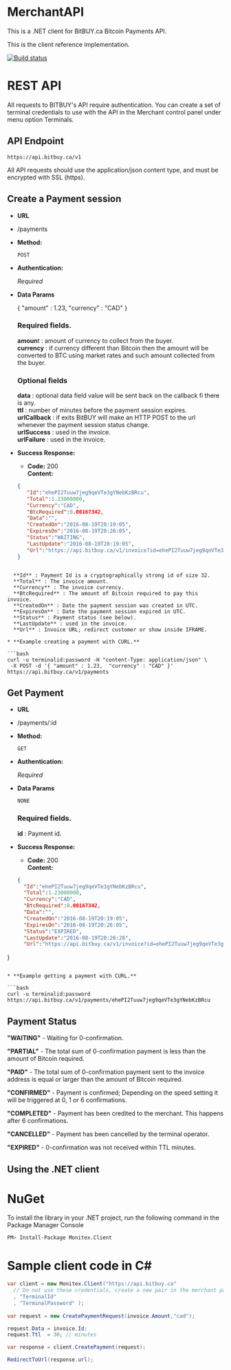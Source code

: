 # MerchantAPI

This is a .NET client for BitBUY.ca Bitcoin Payments API.

This is the client reference implementation.

[![Build status](https://ci.appveyor.com/api/projects/status/95vn1krk9hajaax8/branch/master?svg=true)](https://ci.appveyor.com/project/AdemarGonzalez/merchantapi/branch/master)

# REST API

All requests to BITBUY's API require authentication. You can create a set of terminal credentials to use with the API in the Merchant control panel under menu option Terminals.

## API Endpoint

  `https://api.bitbuy.ca/v1`

All API requests should use the application/json content type, and must be encrypted with SSL (https).

## Create a Payment session

* **URL**

* /payments

* **Method:**

  `POST`
  
* **Authentication:**

  *Required*

* **Data Params**

  { "amount" : 1.23,  "currency" : "CAD" }

  ### Required fields.

  **amoun**t : amount of currency to collect from the buyer.  
  **currency** : if currency different than Bitcoin then the amount will be converted to BTC using market rates and such amount collected from the buyer.  

  ### Optional fields

  **data** : optional data field value will be sent back on the callback fi there is any.  
  **ttl** : number of minutes before the payment session expires.  
  **urlCallback** : if exits BitBUY will make an HTTP POST to the url whenever the payment session status change.  
  **urlSuccess** : used in the invoice.  
  **urlFailure** : used in the invoice.  

* **Success Response:**

  * **Code:** 200 <br />
    **Content:** 
   ```json
   {
      "Id":"ehePI2Tuuw7jeg9qeVTe3gYNebKzBRcu",
      "Total":1.23000000,
      "Currency":"CAD",
      "BtcRequired":0.00167342,
      "Data":"",
      "CreatedOn":"2016-08-19T20:19:05",
      "ExpiresOn":"2016-08-19T20:26:05",
      "Status":"WAITING",
      "LastUpdate":"2016-08-19T20:19:05",
      "Url":"https://api.bitbuy.ca/v1/invoice?id=ehePI2Tuuw7jeg9qeVTe3gYNebKzBRcu"
   }
```

  **Id** : Payment Id is a cryptographically strong id of size 32.  
  **Total** : The invoice amount.  
  **Currency** : The invoice currency.  
  **BtcRequired** : The amount of Bitcoin required to pay this invoice.  
  **CreatedOn** : Date the payment session was created in UTC.  
  **ExpiresOn** : Date the payment session expired in UTC.  
  **Status** : Payment status (see below).  
  **LastUpdate** : used in the invoice.  
  **Url** : Invoice URL; redirect customer or show inside IFRAME.  
  
* **Example creating a payment with CURL.**

```bash
curl -u terminalid:password -H "content-Type: application/json" \
 -X POST -d '{ "amount" : 1.23,  "currency" : "CAD" }' https://api.bitbuy.ca/v1/payments
```
## Get Payment
* **URL**

* /payments/:id

* **Method:**

  `GET`
  
* **Authentication:**

  *Required*

* **Data Params**

  `NONE`

  ### Required fields.

  **id** : Payment id.
  
* **Success Response:**

  * **Code:** 200 <br />
    **Content:** 
   ```json
   {
     "Id":"ehePI2Tuuw7jeg9qeVTe3gYNebKzBRcu",
     "Total":1.23000000,
     "Currency":"CAD",
     "BtcRequired":0.00167342,
     "Data":"",
     "CreatedOn":"2016-08-19T20:19:05",
     "ExpiresOn":"2016-08-19T20:26:05",
     "Status":"EXPIRED",
     "LastUpdate":"2016-08-19T20:26:28",
     "Url":"https://api.bitbuy.ca/v1/invoice?id=ehePI2Tuuw7jeg9qeVTe3gYNebKzBRcu"
}
```

* **Example getting a payment with CURL.**

```bash
curl -u terminalid:password https://api.bitbuy.ca/v1/payments/ehePI2Tuuw7jeg9qeVTe3gYNebKzBRcu
```


## Payment Status

**"WAITING"** - Waiting for 0-confirmation.

**"PARTIAL"** - The total sum of 0-confirmation payment is less than the amount of Bitcoin required.

**"PAID"** - The total sum of 0-confirmation payment sent to the invoice address is equal or larger than the amount of Bitcoin required.

**"CONFIRMED"** - Payment is confirmed; Depending on the speed setting it will be triggered at 0, 1 or 6 confirmations.

**"COMPLETED"** - Payment has been credited to the merchant. This happens after 6 confirmations.

**"CANCELLED"** - Payment has been cancelled by the terminal operator.

**"EXPIRED"** - 0-confirmation was not received within TTL minutes.

## Using the .NET client

NuGet
=====

To install the library in your .NET project, run the following command in the Package Manager Console

```bash
PM> Install-Package Monitex.Client
```

Sample client code in C#
========================

```csharp
var client = new Monitex.Client("https://api.bitbuy.ca"
  // Do not use these credentials, create a new pair in the merchant panel
  , "TerminalId"
  , "TerminalPassword" );
  
var request = new CreatePaymentRequest(invoice.Amount,"cad");

request.Data = invoice.Id;
request.Ttl  = 30; // minutes

var response = client.CreatePayment(request);

RedirectToUrl(response.url);
```
